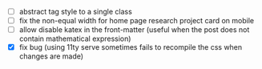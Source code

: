 - [ ] abstract tag style to a single class
- [ ] fix the non-equal width for home page research project card on mobile
- [ ] allow disable katex in the front-matter (useful when the post does not contain mathematical expression)
- [x] fix bug (using 11ty serve sometimes fails to recompile the css when changes are made)
